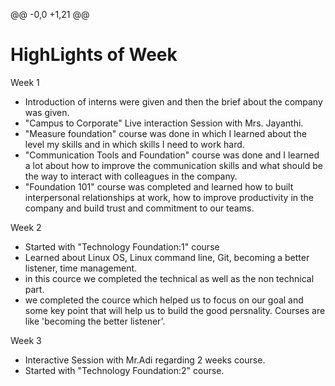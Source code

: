 @@ -0,0 +1,21 @@
# HighLights of Week

Week 1

- Introduction of interns were given and then the brief about the company was given.
- "Campus to Corporate" Live interaction Session with Mrs. Jayanthi.
- "Measure foundation" course was done in which I learned about the level my skills and in which skills I need to work hard.
- "Communication Tools and Foundation" course was done and I learned a lot about how to improve the communication skills and what should be the way to interact with colleagues in the company.
- "Foundation 101" course was completed and learned how to built interpersonal relationships at work, how to improve productivity in the company and build trust and commitment to our teams.

Week 2

- Started with "Technology Foundation:1" course 
- Learned about Linux OS, Linux command line, Git, becoming a better listener, time management.
- in this cource we completed the technical as well as the non technical part.
- we completed the cource which helped us to focus on our goal and some key point that will help us to build the good persnality. Courses are like 'becoming the better listener'.

Week 3

- Interactive Session with Mr.Adi regarding 2 weeks course.
- Started with "Technology Foundation:2" course.
